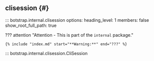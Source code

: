 ## clisession {#}

<!-- prettier-ignore -->
::: botstrap.internal.clisession
    options:
      heading_level: 1
      members: false
      show_root_full_path: true

??? attention "Attention - This is part of the `internal` package."

    {% include "index.md" start="**Warning:**" end="???" %}

::: botstrap.internal.clisession.CliSession

<link rel="stylesheet" href="../../stylesheets/nav-code.css" />
